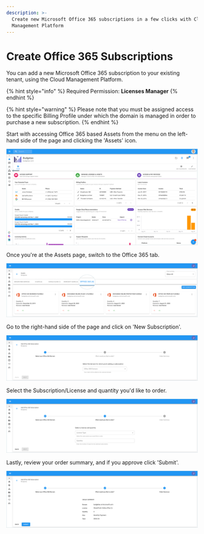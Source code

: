```yaml
---
description: >-
  Create new Microsoft Office 365 subscriptions in a few clicks with Cloud
  Management Platform
---
```


# Create Office 365 Subscriptions

You can add a new Microsoft Office 365 subscription to your existing tenant, using the Cloud Management Platform.

{% hint style="info" %}
Required Permission: **Licenses Manager**
{% endhint %}

{% hint style="warning" %}
Please note that you must be assigned access to the specific Billing Profile under which the domain is managed in order to purchase a new subscription.
{% endhint %}

Start with accessing Office 365 based Assets from the menu on the left-hand side of the page and clicking the 'Assets' icon.

![](../.gitbook/assets/assets-icon-1-%20%284%29%20%285%29%20%283%29.png)

Once you're at the Assets page, switch to the Office 365 tab.

![](../.gitbook/assets/office-365-tab1.png)

Go to the right-hand side of the page and click on 'New Subscription'.

![](../.gitbook/assets/office-new-subscription.png)

Select the Subscription/License and quantity you'd like to order.

![](../.gitbook/assets/office-365-license-type.png)

Lastly, review your order summary, and if you approve click 'Submit'.

![](../.gitbook/assets/office-submit.png)

